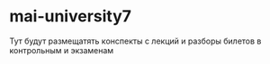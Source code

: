 # mai-university7
Тут будут размещатять конспекты с лекций и разборы билетов в контрольным и экзаменам 
